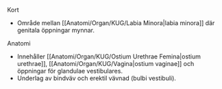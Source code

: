 Kort
- Område mellan [[Anatomi/Organ/KUG/Labia Minora|labia minora]] där genitala öppningar mynnar.

Anatomi
- Innehåller [[Anatomi/Organ/KUG/Ostium Urethrae Femina|ostium urethrae]], [[Anatomi/Organ/KUG/Vagina|ostium vaginae]] och öppningar för glandulae vestibulares.
- Underlag av bindväv och erektil vävnad (bulbi vestibuli).
